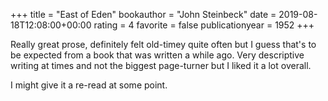 +++
title = "East of Eden"
bookauthor = "John Steinbeck"
date = 2019-08-18T12:08:00+00:00
rating = 4
favorite = false
publicationyear = 1952
+++

Really great prose, definitely felt old-timey quite often but I guess that's to be expected from a book that was written a while ago. Very descriptive writing at times and not the biggest page-turner but I liked it a lot overall.

I might give it a re-read at some point.
